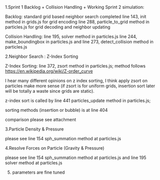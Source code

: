 

1.Sprint 1 Backlog + Collision Handling + Working Sprint 2 simulation:

Backlog: standard grid based neighbor search completed
line 143, init method in grids.js for grid encoding
line 288, particle_to_grid method in particles.js for grid decoding and neighbor updating

Collision Handling:
line 195, solver method in particles.js
line 244, make_boundingbox in particles.js
and line 273, detect_collision method in particles.js



2.Neighbor Search : Z-Index Sorting

Z-Index Sorting:
line 372, zsort method in particles.js; 
method follows https://en.wikipedia.org/wiki/Z-order_curve

I hear many different opinions on z index sorting, I think apply zsort on particles make more sense (if zsort is for uniform grids, insertion sort later will be totally a waste since grids are static).

z-index sort is called by line 441 particles_update method in particles.js; 

sorting methods (insertion or bubble) is at line 404


comparison please see attachment



3.Particle Density & Pressure

please see line 154 sph_summation method at particles.js


4.Resolve Forces on Particle (Gravity & Pressure)

please see line 154 sph_summation method at particles.js and
line 195 solver method at particles.js 



5. parameters are fine tuned

